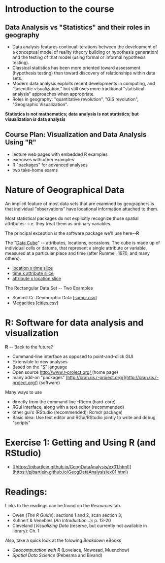 
# Introduction to the course #

## Data Analysis vs "Statistics" and their roles in geography ##

- Data analysis features continual iterations between the development of a conceptual model of reality (theory building or hypothesis generation) and the testing of that model (using formal or informal hypothesis testing).
- Classical statistics has been more oriented toward assessment (hypothesis testing) than toward discovery of relationships within data sets.
- Modern data analysis exploits recent developments in computing, and "scientific visualization," but still uses more traditional "statistical analysis" approaches when appropriate.
- Roles in geography:  "quantitative revolution", "GIS revolution", "Geographic Visualization".

**Statistics is not mathematics; data analysis is not statistics; but visualization *is* data analysis**

## Course Plan:  Visualization and Data Analysis Using "R" ##

- lecture web pages with embedded R examples
- exercises with other examples
- R "packages" for advanced analyses
- two take-home exams

# Nature of Geographical Data #

An implicit feature of most data sets that are examined by geographers is that individual "observations" have locational information attached to them.

Most statistical packages do not explicitly recognize those spatial attributes--i.e. they treat them as ordinary variables.

The principal exception is the software package we'll use here--**R**

The "[Data Cube](https://pjbartlein.github.io/GeogDataAnalysis/images/dcube0.gif)" -- attributes, locations, occasions. The cube is made up of individual cells or datums, that represent a single attribute or variable, measured at a particular place and time (after Rummel, 1970, and many others).

- [location x time slice](https://pjbartlein.github.io/GeogDataAnalysis/images/dcube1.gif) 
- [time x attribute slice](https://pjbartlein.github.io/GeogDataAnalysis/images/dcube2.gif)
- [attribute x location slice](https://pjbartlein.github.io/GeogDataAnalysis/images/dcube3.gif)

The Rectangular Data Set -- Two Examples

- Summit Cr. Geomorphic Data [[sumcr.csv]](https://pjbartlein.github.io/GeogDataAnalysis/data/csv/sumcr.csv)
- Megacities [[cities.csv]](https://pjbartlein.github.io/GeogDataAnalysis/data/csv/cities.csv)

# R:  Software for data analysis and visualization #

**R** -- Back to the future?

- Command-line interface as opposed to point-and-click GUI
- Extensible to new analyses
- Based on the "S" language
- Open source  [http://www.r-project.org/ ](http://www.r-project.org/ )(home page)   
- many add-on "packages" [http://cran.us.r-project.org/](http://cran.us.r-project.org/) (software)

Many ways to use 
 
- directly from the command line -Rterm (hard-core)
- RGui interface, along with a text editor (recommended)
- other gui's (RStudio (recommended); Rcmdr package)
- Basic idea:  Use text editor and RGui/RStudio jointly to write and debug "scripts"

# Exercise 1:  Getting and Using R (and RStudio) #

- [[https://pjbartlein.github.io/GeogDataAnalysis/ex01.html]](https://pjbartlein.github.io/GeogDataAnalysis/ex01.html)

# Readings: #

Links to the readings can be found on the *Resources* tab.  

- Owen (*The R Guide*):  sections 1 and 2, scan section 3; 
- Kuhnert & Venebles (*An Introduction...*):  p. 13-20
- Cleveland (*Visualizing Data* (reserve, but currently not available in library): Ch. 1

Also, take a quick look at the folowing *Bookdown* eBooks

- *Geocomputation with R* (Lovelace, Nowosad, Muenchow)
- *Spatial Data Science* (Pebesma and Bivand)

 
